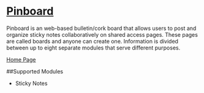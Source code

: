 # [Pinboard](https://pinboard.isogen.net)
Pinboard is an web-based bulletin/cork board that allows users to post and organize sticky notes collaboratively on shared access pages.  These pages are called boards and anyone can create one.  Information is divided between up to eight separate modules that serve different purposes.  

[Home Page](http://isogen.net/content/pinboard-homepage.jpg)

##Supported Modules

* Sticky Notes



